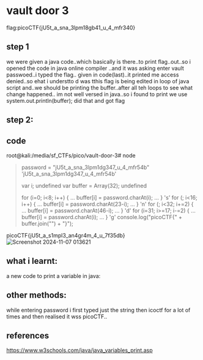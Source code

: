 # vault door 3
flag:picoCTF{jU5t_a_sna_3lpm18gb41_u_4_mfr340}
## step 1
we were given a java code..which basically is there..to print flag..out..so i opened the code in java online compiler ..and it was asking enter vault passwoed..i typed the flag..
given in code(last)..it printed me access denied..so ehat i understto d was tthis flag is being edited in loop of java script and..we should be printing the buffer..after all teh loops to see what change happened..
im not well versed in java..so i found to print we use system.out.println(buffer);
did that and got flag
## step 2:
## code
root@kali:/media/sf_CTFs/pico/vault-door-3# node
> password = "jU5t_a_sna_3lpm1dg347_u_4_mfr54b"
'jU5t_a_sna_3lpm1dg347_u_4_mfr54b'
>
> var i;
undefined
> var buffer = Array(32);
undefined
>
> for (i=0; i<8; i++) {
...     buffer[i] = password.charAt(i);
... }
's'
> for (; i<16; i++) {
...     buffer[i] = password.charAt(23-i);
... }
'n'
> for (; i<32; i+=2) {
...     buffer[i] = password.charAt(46-i);
... }
'd'
> for (i=31; i>=17; i-=2) {
...     buffer[i] = password.charAt(i);
... }
'g'
> console.log("picoCTF{" + buffer.join("") + "}");


picoCTF{jU5t_a_s1mpl3_an4gr4m_4_u_7f35db}
![Screenshot 2024-11-07 013621](https://github.com/user-attachments/assets/ef16a9d0-6b06-4a93-a34b-ec743520c084)
## what i learnt:
a new code to print a variable in java:
## other methods:
while entering password i first typed just the string then icoctf for a lot of times
and then realised it wss picoCTF..
## references
https://www.w3schools.com/java/java_variables_print.asp
